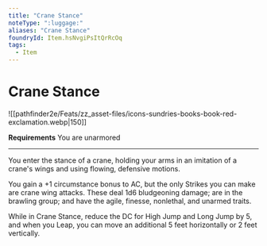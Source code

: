 ```yaml
---
title: "Crane Stance"
noteType: ":luggage:"
aliases: "Crane Stance"
foundryId: Item.hsNvgiPsItQrRcOq
tags:
  - Item
---
```


# Crane Stance
![[pathfinder2e/Feats/zz_asset-files/icons-sundries-books-book-red-exclamation.webp|150]]

**Requirements** You are unarmored

* * *

You enter the stance of a crane, holding your arms in an imitation of a crane's wings and using flowing, defensive motions.

You gain a +1 circumstance bonus to AC, but the only Strikes you can make are crane wing attacks. These deal 1d6 bludgeoning damage; are in the brawling group; and have the agile, finesse, nonlethal, and unarmed traits.

While in Crane Stance, reduce the DC for High Jump and Long Jump by 5, and when you Leap, you can move an additional 5 feet horizontally or 2 feet vertically.
